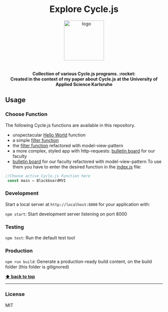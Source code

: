 <h1 align="center">Explore Cycle.js</h1>


<div align="center">
  <img alt="logo" src="https://raw.githubusercontent.com/cyclejs/cyclejs/master/logo.png" width="128">
</div>
<div align="center">
<br/>
<br/>
  <strong>Collection of various Cycle.js programs. :rocket: <br/>
          Created in the context of my paper about Cycle.js at the University of Applied Science Karlsruhe
</strong>
</div>


## Usage

### Choose Function

The following Cycle.js functions are available in this repository.

* unspectacular [Hello World](explore-cyclejs/src/helloWorld/helloWorld.js) function
* a simple [filter function](explore-cyclejs/src/filter/filter.js)
* the [filter function](explore-cyclejs/src/filter/filterMVI.js) refactored with model-view-pattern 
* a more complex, styled app with http-requests: [bulletin board](explore-cyclejs/src/blackboard/blackboard.js) for our faculty
* [bulletin board](explore-cyclejs/src/blackboard/blackboard.js) for our faculty refactored with model-view-pattern 
To use them you have to enter the desired function in the [index.js](src/index.js) file:

```javascript
//Choose active Cycle.js Function here
 const main = BlackboardMVI
```


### Development

Start a local server at `http://localhost:8000` for your application with:

`npm start`: Start development server listening on port 8000

### Testing

`npm test`: Run the default test tool

### Production
`npm run build`: Generate a production-ready build content, on the build folder (this folder is gitignored)

**[:arrow_up: back to top](#explore-cyclejs)**

---
### License
MIT

